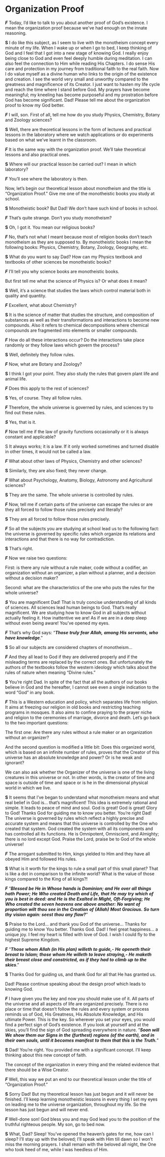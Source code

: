 Organization Proof
==================

***F*** Today, I’d like to talk to you about another proof of God’s
existence. I mean the organization proof because we’ve had enough on the
innate reasoning.

**S** I do like this subject, as I seem to live with the monotheism
concept every minute of my life. When I wake up or when I go to bed, I
keep thinking of God and I feel that I got into a new stage of knowing
God. I really enjoy being close to God and even feel deeply humble
during meditation. I can also feel the connection to Him while reading
His Chapters. I do sense His care and protection in my journey from
traditional faith to the real faith. Now I do value myself as a divine
human who links to the origin of the existence and creation. I see the
world very small and unworthy compared to the greatness and magnificence
of its Creator. I just want to hasten my life cycle and reach the time
where I stand before God. My prayers have become meaningful; my kneeling
has become purposeful and my prostration before God has become
significant. Dad! Please tell me about the organization proof to know my
God better.

***F*** I will, son. First of all, tell me how do you study Physics,
Chemistry, Botany and Zoology sciences?

**S** Well, there are theoretical lessons in the form of lectures and
practical lessons in the laboratory where we watch applications or do
experiments based on what we’ve learnt in the classroom.

***F*** It is the same way with the organization proof. We’ll take
theoretical lessons and also practical ones.

**S** Where will our practical lesson be carried out? I mean in which
laboratory?

***F*** You’ll see where the laboratory is then.

Now, let’s begin our theoretical lesson about monotheism and the title
is “Organization Proof.” Give me one of the monotheistic books you study
at school.

**S** Monotheistic book? But Dad! We don’t have such kind of books in
school.

***F*** That’s quite strange. Don’t you study monotheism?

**S** Oh, I got it. You mean our religious books?

***F*** No, that’s not what I meant because most of religion books don’t
teach monotheism as they are supposed to. By monotheistic books I mean
the following books: Physics, Chemistry, Botany, Zoology, Geography,
etc.

**S** What do you want to say Dad? How can my Physics textbook and
textbooks of other sciences be monotheistic books?

***F*** I’ll tell you why science books are monotheistic books.

But first tell me what the science of Physics is? Or what does it mean?

**S** Well, it’s a science that studies the laws which control material
both in quality and quantity.

***F*** Excellent, what about Chemistry?

**S** It is the science of matter that studies the structure, and
composition of substances as well as their transformations and
interactions to become new compounds. Also it refers to chemical
decompositions where chemical compounds are fragmented into elements or
smaller compounds.

***F*** How do all these interactions occur? Do the interactions take
place randomly or they follow laws which govern the process?

**S** Well, definitely they follow rules.

***F*** Now, what are Botany and Zoology?

**S** I think I got your point. They also study the rules that govern
plant life and animal life.

***F*** Does this apply to the rest of sciences?

**S** Yes, of course. They all follow rules.

***F*** Therefore, the whole universe is governed by rules, and sciences
try to find out these rules.

***S*** Yes, that is it.

***F*** Now tell me if the law of gravity functions occasionally or it
is always constant and applicable?

S It always works; it is a law. If it only worked sometimes and turned
disable in other times, it would not be called a law.

***F*** What about other laws of Physics, Chemistry and other sciences?

**S** Similarly, they are also fixed; they never change.

***F*** What about Psychology, Anatomy, Biology, Astronomy and
Agricultural sciences?

**S** They are the same. The whole universe is controlled by rules.

***F*** Now, tell me if certain parts of the universe can escape the
rules or are they all forced to follow those rules precisely and
literally?

**S** They are all forced to follow those rules precisely.

***F*** So all the subjects you are studying at school lead us to the
following fact: the universe is governed by specific rules which
organize its relations and interactions and that there is no way for
contradiction.

**S** That’s right.

***F*** Now we raise two questions:

First: is there any rule without a rule maker, code without a codifier,
an organization without an organizer, a plan without a planner, and a
decision without a decision maker?

Second: what are the characteristics of the one who puts the rules for
the whole universe?

***S*** You are magnificent Dad! That is truly concise understanding of
all kinds of sciences. All sciences lead human beings to God. That’s
really magnificent. We are studying how to know God in all subjects
without actually feeling it. How inattentive we are! As if we are in a
deep sleep without even being aware! You’ve opened my eyes.

***F*** That’s why God says: “***Those*** ***truly*** ***fear***
***Allah,*** ***among*** ***His*** ***servants,*** ***who*** ***have***
***knowledge***.”

**S** So all our subjects are considered chapters of monotheism...

***F*** And they all lead to God if they are delivered properly and if
the misleading terms are replaced by the correct ones. But unfortunately
the authors of the textbooks follow the western ideology which talks
about the rules of nature when meaning “Divine rules.”

**S** You’re right Dad. In spite of the fact that all the authors of our
books believe in God and the hereafter, I cannot see even a single
indication to the word “God” in any book.

***F*** This is a Western education and policy, which separates life
from religion. It aims at freezing our religion in old books and
restricting teaching programs in mosques. It also aims to confine
praying to the prayer niche and religion to the ceremonies of marriage,
divorce and death. Let’s go back to the two important questions:

The first one: Are there any rules without a rule maker or an
organization without an organizer?

And the second question is modified a little bit: Does this organized
world, which is based on an infinite number of rules, proves that the
Creator of this universe has an absolute knowledge and power? Or is he
weak and ignorant?

We can also ask whether the Organizer of the universe is one of the
living creatures in this universe or not. In other words, is the creator
of time and space is outside of time and space or is he in the
dimensional physical world in which we live.

**S** It seems that I’ve began to understand what monotheism means and
what real belief in God is... that’s magnificent! This idea is extremely
rational and simple. It leads to peace of mind and soul. God is great!
God is great! Glory to God! Thanks God for guiding me to know you
better. You’re right Dad! The universe is governed by rules which
reflect a highly precise and accurate system and means that this
universe is controlled by the One who created that system. God created
the system with all its components and has controlled all its functions.
He is Omnipotent, Omniscient, and Almighty; there is no lord except God.
Praise the Lord, praise be to God of the whole universe!

***F*** The arrogant submitted to Him, kings yielded to Him and they
have all obeyed Him and followed His rules.

**S** What is it worth for the kings to rule a small part of this small
planet? That is like a dot in comparison to the infinite world? What is
the value of those kings compared to the King of all kings?!

***F*** “***Blessed*** ***be*** ***He*** ***in*** ***Whose***
***hands*** ***is*** ***Dominion;*** ***and*** ***He*** ***over***
***all*** ***things*** ***hath*** ***Power;*** ***He*** ***Who***
***created*** ***Death*** ***and*** ***Life,*** ***that*** ***He***
***may*** ***try*** ***which*** ***of*** ***you*** ***is*** ***best***
***in*** ***deed:*** ***and*** ***He*** ***is*** ***the*** ***Exalted***
***in*** ***Might,*** ***Oft-Forgiving;*** ***He*** ***Who***
***created*** ***the*** ***seven*** ***heavens*** ***one*** ***above***
***another:*** ***No*** ***want*** ***of*** ***proportion*** ***wilt***
***thou*** ***see*** ***in*** ***the*** ***Creation*** ***of***
***(Allah)*** ***Most*** ***Gracious.*** ***So*** ***turn*** ***thy***
***vision*** ***again:*** ***seest*** ***thou*** ***any*** ***flaw?***”

**S** Praise to the Lord... and thank you God of the universe... Thanks
for guiding me to know You better. Thanks God. Dad! I feel great
happiness... a unique joy. I feel my heart is filled with love of God. I
wish I could fly to the highest Supreme Kingdom.

***F*** “***Those*** ***whom*** ***Allah*** ***(in*** ***His***
***plan)*** ***willeth*** ***to*** ***guide,-*** ***He*** ***openeth***
***their*** ***breast*** ***to*** ***Islam;*** ***those*** ***whom***
***He*** ***willeth*** ***to*** ***leave*** ***straying,-*** ***He***
***maketh*** ***their*** ***breast*** ***close*** ***and***
***constricted,*** ***as*** ***if*** ***they*** ***had*** ***to***
***climb*** ***up*** ***to*** ***the*** ***skies***.”

**S** Thanks God for guiding us, and thank God for all that He has
granted us.

Dad! Please continue speaking about the design proof which leads to
knowing God.

***F*** I have given you the key and now you should make use of it. All
parts of the universe and all aspects of life are organized precisely.
There is no place or time that doesn’t follow the rules and every system
or process reminds us of God, His Greatness, His Absolute Knowledge, and
His ultimate Power. This is the key. So wherever you set your eyes, you
would find a perfect sign of God’s existence. If you look at yourself
and at the skies, you’ll find the sign of God spreading everywhere in
nature. “***Soon*** ***will*** ***We*** ***show*** ***them*** ***our***
***Signs*** ***in*** ***the*** ***(furthest)*** ***regions*** ***(of***
***the*** ***earth),*** ***and*** ***in*** ***their*** ***own***
***souls,*** ***until*** ***it*** ***becomes*** ***manifest*** ***to***
***them*** ***that*** ***this*** ***is*** ***the*** ***Truth.***”

**S** Dad! You’re right. You provided me with a significant concept.
I’ll keep thinking about this new concept of faith.

The concept of the organization in every thing and the related evidence
that there should be a Wise Creator.

***F*** Well, this way we put an end to our theoretical lesson under the
title of “Organization Proof.”

**S** Sorry Dad! But my theoretical lesson has just begun and it will
never be finished. I’ll keep learning monotheistic lessons in every
thing I set my eyes on leading me to the universe organization,
throughout my life. So the lesson has just begun and will never end.

***F*** Well-done son! God bless you and may God lead you to the
position of the truthful righteous people. My son, go to bed now.

**S** What, Dad? Sleep! You’ve opened the heaven’s gates for me, how can
I sleep? I’ll stay up with the beloved; I’ll speak with Him till dawn so
I won’t miss the morning prayers. I shall remain with the beloved all
night, the One who took heed of me, while I was heedless of Him.



